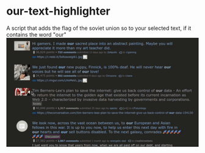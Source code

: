# our-text-highlighter
A script that adds the flag of the soviet union so to your selected text, if it contains the word "our"
![Demo](https://raw.githubusercontent.com/ProgramistaZpolski/our-text-highlighter/master/testing.gif)
